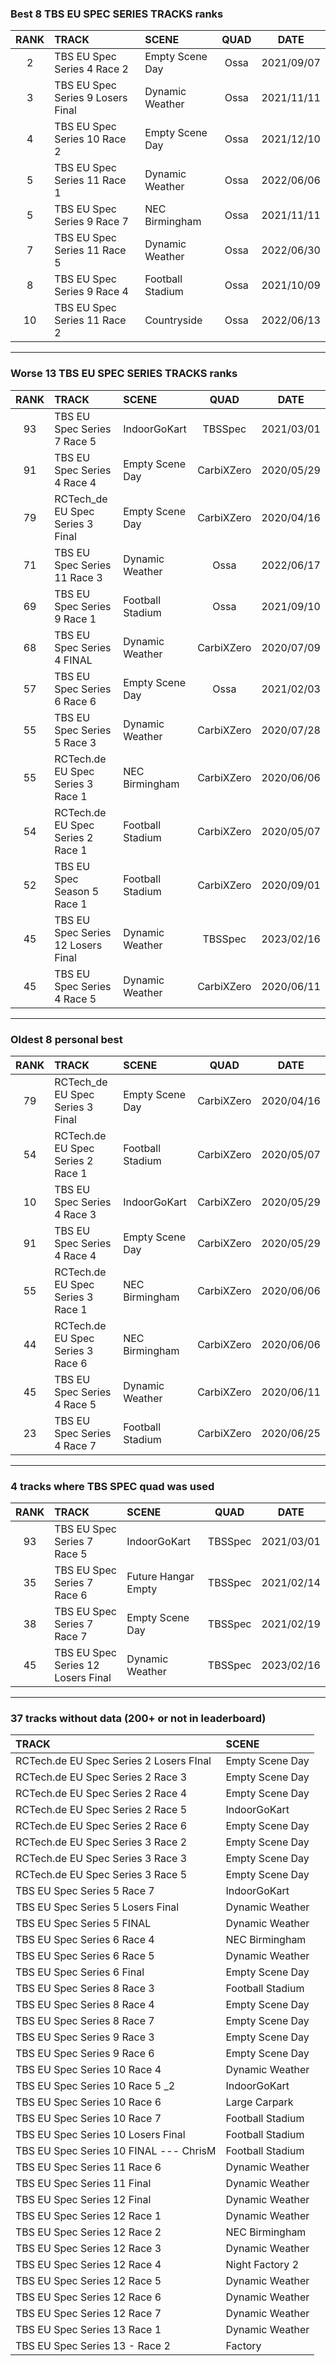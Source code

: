 ### Best 8 TBS EU SPEC SERIES TRACKS ranks
|RANK|TRACK|SCENE|QUAD|DATE|
|:---:|:---|:---|:---:|:---:|
|2|TBS EU Spec Series 4 Race 2|Empty Scene Day|Ossa|2021/09/07|
|3|TBS EU Spec Series 9 Losers Final|Dynamic Weather|Ossa|2021/11/11|
|4|TBS EU Spec Series 10 Race 2|Empty Scene Day|Ossa|2021/12/10|
|5|TBS EU Spec Series 11 Race 1|Dynamic Weather|Ossa|2022/06/06|
|5|TBS EU Spec Series 9 Race 7|NEC Birmingham|Ossa|2021/11/11|
|7|TBS EU Spec Series 11 Race 5|Dynamic Weather|Ossa|2022/06/30|
|8|TBS EU Spec Series 9 Race 4|Football Stadium|Ossa|2021/10/09|
|10|TBS EU Spec Series 11 Race 2|Countryside|Ossa|2022/06/13|
---
### Worse 13 TBS EU SPEC SERIES TRACKS ranks
|RANK|TRACK|SCENE|QUAD|DATE|
|:---:|:---|:---|:---:|:---:|
|93|TBS EU Spec Series 7 Race 5|IndoorGoKart|TBSSpec|2021/03/01|
|91|TBS EU Spec Series 4 Race 4|Empty Scene Day|CarbiXZero|2020/05/29|
|79|RCTech_de EU Spec Series 3 Final|Empty Scene Day|CarbiXZero|2020/04/16|
|71|TBS EU Spec Series 11 Race 3|Dynamic Weather|Ossa|2022/06/17|
|69|TBS EU Spec Series 9 Race 1|Football Stadium|Ossa|2021/09/10|
|68|TBS EU Spec Series 4 FINAL|Dynamic Weather|CarbiXZero|2020/07/09|
|57|TBS EU Spec Series 6 Race 6|Empty Scene Day|Ossa|2021/02/03|
|55|TBS EU Spec Series 5 Race 3|Dynamic Weather|CarbiXZero|2020/07/28|
|55|RCTech.de EU Spec Series 3 Race 1|NEC Birmingham|CarbiXZero|2020/06/06|
|54|RCTech.de EU Spec Series 2 Race 1|Football Stadium|CarbiXZero|2020/05/07|
|52|TBS EU Spec Season 5 Race 1|Football Stadium|CarbiXZero|2020/09/01|
|45|TBS EU Spec Series 12 Losers Final|Dynamic Weather|TBSSpec|2023/02/16|
|45|TBS EU Spec Series 4 Race 5|Dynamic Weather|CarbiXZero|2020/06/11|
---
### Oldest 8 personal best
|RANK|TRACK|SCENE|QUAD|DATE|
|:---:|:---|:---|:---:|:---:|
|79|RCTech_de EU Spec Series 3 Final|Empty Scene Day|CarbiXZero|2020/04/16|
|54|RCTech.de EU Spec Series 2 Race 1|Football Stadium|CarbiXZero|2020/05/07|
|10|TBS EU Spec Series 4 Race 3|IndoorGoKart|CarbiXZero|2020/05/29|
|91|TBS EU Spec Series 4 Race 4|Empty Scene Day|CarbiXZero|2020/05/29|
|55|RCTech.de EU Spec Series 3 Race 1|NEC Birmingham|CarbiXZero|2020/06/06|
|44|RCTech.de EU Spec Series 3 Race 6|NEC Birmingham|CarbiXZero|2020/06/06|
|45|TBS EU Spec Series 4 Race 5|Dynamic Weather|CarbiXZero|2020/06/11|
|23|TBS EU Spec Series 4 Race 7|Football Stadium|CarbiXZero|2020/06/25|
---
### 4 tracks where TBS SPEC quad was used
|RANK|TRACK|SCENE|QUAD|DATE|
|:---:|:---|:---|:---:|:---:|
|93|TBS EU Spec Series 7 Race 5|IndoorGoKart|TBSSpec|2021/03/01|
|35|TBS EU Spec Series 7 Race 6|Future Hangar Empty|TBSSpec|2021/02/14|
|38|TBS EU Spec Series 7 Race 7|Empty Scene Day|TBSSpec|2021/02/19|
|45|TBS EU Spec Series 12 Losers Final|Dynamic Weather|TBSSpec|2023/02/16|
---
### 37 tracks without data (200+ or not in leaderboard)
|TRACK|SCENE|
|:---|:---|
|RCTech.de EU Spec Series 2 Losers FInal|Empty Scene Day|
|RCTech.de EU Spec Series 2 Race 3|Empty Scene Day|
|RCTech.de EU Spec Series 2 Race 4|Empty Scene Day|
|RCTech.de EU Spec Series 2 Race 5|IndoorGoKart|
|RCTech.de EU Spec Series 2 Race 6|Empty Scene Day|
|RCTech.de EU Spec Series 3 Race 2|Empty Scene Day|
|RCTech.de EU Spec Series 3 Race 3|Empty Scene Day|
|RCTech.de EU Spec Series 3 Race 5|Empty Scene Day|
|TBS EU Spec Series 5 Race 7|IndoorGoKart|
|TBS EU Spec Series 5 Losers Final|Dynamic Weather|
|TBS EU Spec Series 5 FINAL|Dynamic Weather|
|TBS EU Spec Series 6 Race 4|NEC Birmingham|
|TBS EU Spec Series 6 Race 5|Dynamic Weather|
|TBS EU Spec Series 6 Final|Empty Scene Day|
|TBS EU Spec Series 8 Race 3|Football Stadium|
|TBS EU Spec Series 8 Race 4|Empty Scene Day|
|TBS EU Spec Series 8 Race 7|Empty Scene Day|
|TBS EU Spec Series 9 Race 3|Empty Scene Day|
|TBS EU Spec Series 9 Race 6|Empty Scene Day|
|TBS EU Spec Series 10 Race 4|Dynamic Weather|
|TBS EU Spec Series 10 Race 5 _2|IndoorGoKart|
|TBS EU Spec Series 10 Race 6|Large Carpark|
|TBS EU Spec Series 10 Race 7|Football Stadium|
|TBS EU Spec Series 10 Losers Final|Football Stadium|
|TBS EU Spec Series 10 FINAL --- ChrisM|Football Stadium|
|TBS EU Spec Series 11 Race 6|Dynamic Weather|
|TBS EU Spec Series 11 Final|Dynamic Weather|
|TBS EU Spec Series 12 Final|Dynamic Weather|
|TBS EU Spec Series 12 Race 1|Dynamic Weather|
|TBS EU Spec Series 12 Race 2|NEC Birmingham|
|TBS EU Spec Series 12 Race 3|Dynamic Weather|
|TBS EU Spec Series 12 Race 4|Night Factory 2|
|TBS EU Spec Series 12 Race 5|Dynamic Weather|
|TBS EU Spec Series 12 Race 6|Dynamic Weather|
|TBS EU Spec Series 12 Race 7|Dynamic Weather|
|TBS EU Spec Series 13 Race 1|Dynamic Weather|
|TBS EU Spec Series 13 - Race 2|Factory|
